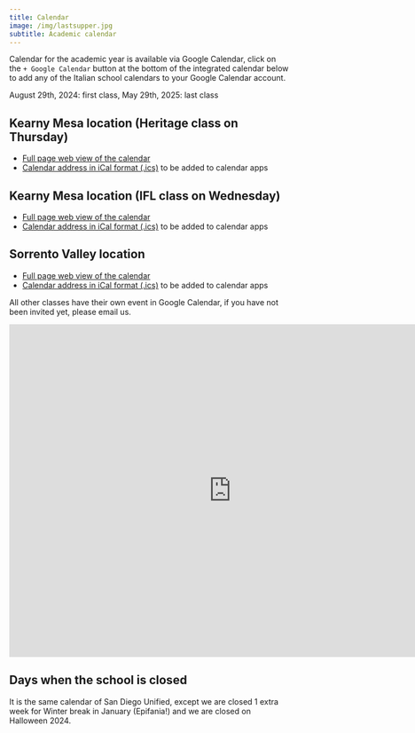 ```yaml
---
title: Calendar
image: /img/lastsupper.jpg
subtitle: Academic calendar
---
```

Calendar for the academic year is available via Google Calendar, click on the `+ Google Calendar` button at the bottom of the integrated calendar below to add any of the Italian school calendars to your Google Calendar account.

August 29th, 2024: first class, May 29th, 2025: last class

## Kearny Mesa location (Heritage class on Thursday)

* [Full page web view of the calendar](https://calendar.google.com/calendar/embed?src=ftdcclbhb2376sq8hudue9nb50%40group.calendar.google.com)
* [Calendar address in iCal format (.ics)](https://calendar.google.com/calendar/ical/ftdcclbhb2376sq8hudue9nb50%40group.calendar.google.com/public/basic.ics) to be added to calendar apps

## Kearny Mesa location (IFL class on Wednesday)

* [Full page web view of the calendar](https://calendar.google.com/calendar/embed?src=1be8a1f9320cafcbd05c9a20a1ca31530aeb59e519e4a39eeb39699156950d1a%40group.calendar.google.com&ctz=America%2FLos_Angeles)
* [Calendar address in iCal format (.ics)](https://calendar.google.com/calendar/ical/1be8a1f9320cafcbd05c9a20a1ca31530aeb59e519e4a39eeb39699156950d1a%40group.calendar.google.com/public/basic.ics) to be added to calendar apps

## Sorrento Valley location

* [Full page web view of the calendar](https://calendar.google.com/calendar/embed?src=d1d70b499a391c4acbc88dd190f50c3c6ba22f3acae72bfb722dcfbfc0f694ca%40group.calendar.google.com&ctz=America%2FLos_Angeles)
* [Calendar address in iCal format (.ics)](https://calendar.google.com/calendar/ical/d1d70b499a391c4acbc88dd190f50c3c6ba22f3acae72bfb722dcfbfc0f694ca%40group.calendar.google.com/public/basic.ics) to be added to calendar apps

All other classes have their own event in Google Calendar, if you have not been invited yet, please email us.

<iframe src="https://calendar.google.com/calendar/embed?height=600&wkst=1&ctz=America%2FLos_Angeles&bgcolor=%23ffffff&title=Italian%20school%20calendars&showPrint=0&src=MWJlOGExZjkzMjBjYWZjYmQwNWM5YTIwYTFjYTMxNTMwYWViNTllNTE5ZTRhMzllZWIzOTY5OTE1Njk1MGQxYUBncm91cC5jYWxlbmRhci5nb29nbGUuY29t&src=ZnRkY2NsYmhiMjM3NnNxOGh1ZHVlOW5iNTBAZ3JvdXAuY2FsZW5kYXIuZ29vZ2xlLmNvbQ&src=ZDFkNzBiNDk5YTM5MWM0YWNiYzg4ZGQxOTBmNTBjM2M2YmEyMmYzYWNhZTcyYmZiNzIyZGNmYmZjMGY2OTRjYUBncm91cC5jYWxlbmRhci5nb29nbGUuY29t&color=%23039BE5&color=%230B8043&color=%23795548" style="border-width:0" width="800" height="600" frameborder="0" scrolling="no"></iframe>

## Days when the school is closed

It is the same calendar of San Diego Unified, except we are closed 1 extra week for Winter break in January (Epifania!) and we are closed on Halloween 2024.
